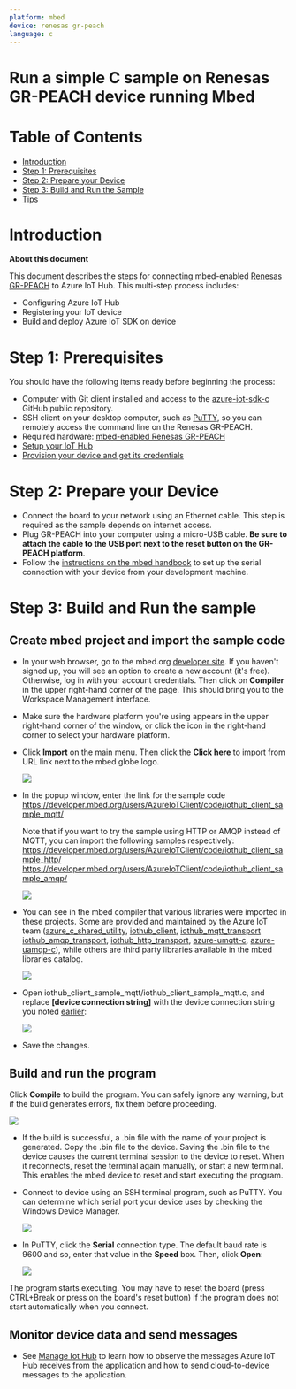 ```yaml
---
platform: mbed
device: renesas gr-peach
language: c
---
```


Run a simple C sample on Renesas GR-PEACH device running Mbed
===

# Table of Contents

-   [Introduction](#Introduction)
-   [Step 1: Prerequisites](#Step-1-Prerequisites)
-   [Step 2: Prepare your Device](#Step-2-PrepareDevice)
-   [Step 3: Build and Run the Sample](#Step-3-Build)
-   [Tips](#tips)

<a name="Introduction"></a>
# Introduction

**About this document**

This document describes the steps for connecting mbed-enabled [Renesas GR-PEACH](https://developer.mbed.org/platforms/Renesas-GR-PEACH/) to Azure IoT Hub. This multi-step process includes:
-   Configuring Azure IoT Hub
-   Registering your IoT device
-   Build and deploy Azure IoT SDK on device

<a name="Step-1-Prerequisites"></a>
# Step 1: Prerequisites

You should have the following items ready before beginning the process:

-   Computer with Git client installed and access to the [azure-iot-sdk-c](https://github.com/Azure/azure-iot-sdk-c) GitHub public repository.
-   SSH client on your desktop computer, such as [PuTTY](http://www.putty.org), so you can remotely access the command line on the Renesas GR-PEACH.
-   Required hardware: [mbed-enabled Renesas GR-PEACH](<https://developer.mbed.org/platforms/Renesas-GR-PEACH/>)
-   [Setup your IoT Hub][lnk-setup-iot-hub]
-   [Provision your device and get its credentials][lnk-manage-iot-hub]

<a name="Step-2-PrepareDevice"></a>
# Step 2: Prepare your Device

-   Connect the board to your network using an Ethernet cable. This step is required as the sample depends on internet access.
-   Plug GR-PEACH into your computer using a micro-USB cable. **Be sure to attach the cable to the USB port next to the reset button on the GR-PEACH platform**.
-   Follow the [instructions on the mbed handbook](https://developer.mbed.org/handbook/SerialPC) to set up the serial connection with your device from your development machine.

<a name="Step-3-Build"></a>
# Step 3: Build and Run the sample

## Create mbed project and import the sample code
-   In your web browser, go to the mbed.org [developer site](https://developer.mbed.org/). If you haven't signed up, you will see an option to create a new account (it's free). Otherwise, log in with your account credentials. Then click on **Compiler** in the upper right-hand corner of the page. This should bring you to the Workspace Management interface.

-   Make sure the hardware platform you're using appears in the upper right-hand corner of the window, or click the icon in the right-hand corner to select your hardware platform.

-   Click **Import** on the main menu. Then click the **Click here** to import from URL link next to the mbed globe logo.

    ![][1]

-   In the popup window, enter the link for the sample code 
   	<https://developer.mbed.org/users/AzureIoTClient/code/iothub_client_sample_mqtt/>

    Note that if you want to try the sample using HTTP or AMQP instead of MQTT, you can import the following samples respectively:
    <https://developer.mbed.org/users/AzureIoTClient/code/iothub_client_sample_http/>
    <https://developer.mbed.org/users/AzureIoTClient/code/iothub_client_sample_amqp/>

    ![][2]

-   You can see in the mbed compiler that various libraries were imported in these projects. Some are provided and maintained by the Azure IoT team ([azure_c_shared_utility](https://developer.mbed.org/users/AzureIoTClient/code/azure_c_shared_utility/), [iothub_client](https://developer.mbed.org/users/AzureIoTClient/code/iothub_client/), [iothub_mqtt_transport](https://developer.mbed.org/users/AzureIoTClient/code/iothub_mqtt_transport/) [iothub_amqp_transport](https://developer.mbed.org/users/AzureIoTClient/code/iothub_amqp_transport/), [iothub_http_transport](https://developer.mbed.org/users/AzureIoTClient/code/iothub_http_transport/), [azure-umqtt-c](https://developer.mbed.org/users/AzureIoTClient/code/azure_umqtt_c/), [azure-uamqp-c](https://developer.mbed.org/users/AzureIoTClient/code/azure_uamqp_c/)), while others are third party libraries available in the mbed libraries catalog.

    ![][3]

-   Open iothub_client_sample_mqtt/iothub_client_sample_mqtt.c, and replace **[device connection string]** with the device connection string you noted [earlier](#Step-1-Prerequisites):

    ![][4]

-   Save the changes.

## Build and run the program

Click **Compile** to build the program. You can safely ignore any warning, but if the build generates errors, fix them before proceeding.

![][5]

-   If the build is successful, a .bin file with the name of your project is generated. Copy the .bin file to the device. Saving the .bin file to the device causes the current terminal session to the device to reset. When it reconnects, reset the terminal again manually, or start a new terminal. This enables the mbed device to reset and start executing the program.

-   Connect to device using an SSH terminal program, such as PuTTY. You can determine which serial port your device uses by checking the Windows Device Manager.

    ![][6]

-   In PuTTY, click the **Serial** connection type. The default baud rate is 9600 and so, enter that value in the **Speed** box. Then, click **Open**:

    ![][7]

The program starts executing. You may have to reset the board (press CTRL+Break or press on the board's reset button) if the program does not start automatically when you connect.

<a name="tips"></a>
## Monitor device data and send messages

-   See [Manage Iot Hub][lnk-manage-iot-hub] to learn how to observe the messages Azure IoT Hub receives from the application and how to send cloud-to-device messages to the application.

[1]: media/gr-peach_mbed1.png
[2]: media/gr-peach_mbed2.png
[3]: media/gr-peach_mbed3.png
[4]: media/gr-peach_mbed4.png
[5]: media/gr-peach_mbed5.png
[6]: media/gr-peach_mbed6.png
[7]: media/gr-peach_mbed7.png

[lnk-setup-iot-hub]: ../setup_iothub.md
[lnk-manage-iot-hub]: ../manage_iot_hub.md
